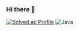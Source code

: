 ### Hi there 👋
[![Solved.ac Profile](http://mazassumnida.wtf/api/v2/generate_badge?boj=swoolee97)](https://solved.ac/swoolee97/)
![Java](https://img.shields.io/badge/Java-007396.svg?&style=for-the-badge&logo=Java&logoColor=white)
<!--
**swoolee97/swoolee97** is a ✨ _special_ ✨ repository because its `README.md` (this file) appears on your GitHub profile.

Here are some ideas to get you started:

- 🔭 I’m currently working on ...
- 🌱 I’m currently learning ...
- 👯 I’m looking to collaborate on ...
- 🤔 I’m looking for help with ...
- 💬 Ask me about ...
- 📫 How to reach me: ...
- 😄 Pronouns: ...
- ⚡ Fun fact: ...
-->

